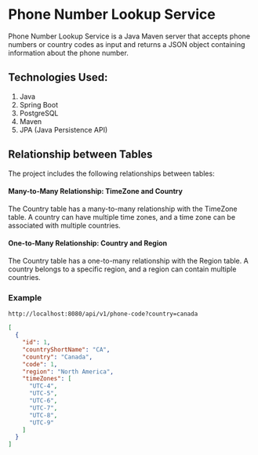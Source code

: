 # Phone Number Lookup Service
Phone Number Lookup Service is a Java Maven server that accepts phone numbers or country codes as input and returns a JSON object containing information about the phone number.
## Technologies Used:
1. Java
2. Spring Boot
3. PostgreSQL
4. Maven
5. JPA (Java Persistence API)

## Relationship between Tables
The project includes the following relationships between tables:
#### Many-to-Many Relationship: TimeZone and Country
The Country table has a many-to-many relationship with the TimeZone table.
A country can have multiple time zones, and a time zone can be associated with multiple countries.
#### One-to-Many Relationship: Country and Region
The Country table has a one-to-many relationship with the Region table.
A country belongs to a specific region, and a region can contain multiple countries.

### Example
```
http://localhost:8080/api/v1/phone-code?country=canada
```
```json
[
  {
    "id": 1,
    "countryShortName": "CA",
    "country": "Canada",
    "code": 1,
    "region": "North America",
    "timeZones": [
      "UTC-4",
      "UTC-5",
      "UTC-6",
      "UTC-7",
      "UTC-8",
      "UTC-9"
    ]
  }
]
```